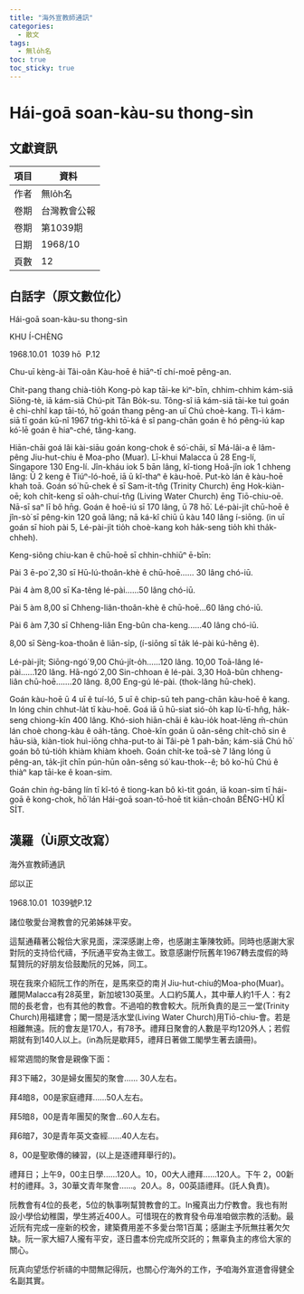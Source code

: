 ```yaml
---
title: "海外宣教師通訊"
categories:
  - 散文
tags:
  - 無lo̍h名
toc: true
toc_sticky: true
---
```


# Hái-goā soan-kàu-su thong-sìn

## 文獻資訊

| 項目 | 資料 |
|---|---|
| 作者 | 無lo̍h名 |
| 卷期 | 台灣教會公報 |
| 卷期 | 第1039期 |
| 日期 | 1968/10 |
| 頁數 | 12 |

## 白話字（原文數位化）

Hái-goā soan-kàu-su thong-sìn

KHU Í-CHÈNG

1968.10.01  1039 hō  P.12

Chu-uī kèng-ài Tâi-oân Kàu-hoē ê hiāⁿ-tī chí-moē pêng-an.

Chit-pang thang chià-tio̍h Kong-pò kap tāi-ke kìⁿ-bīn, chhim-chhim kám-siā Siōng-tè, iā kám-siā Chú-pit Tân Bo̍k-su. Tông-sî iā kám-siā tāi-ke tuì goán ê chi-chhî kap tāi-tó, hō͘ goán thang pêng-an uī Chú choè-kang. Tì-ì kám-siā tī goán kū-nî 1967 tńg-khì tō͘-ká ê sî pang-chān goán ê hó pêng-iú kap kó͘-lē goán ê hiaⁿ-ché, tâng-kang.

Hiān-chāi goá lâi kài-siāu goán kong-chok ê só͘-chāi, sī Má-lâi-a ê lâm-pêng Jiu-hut-chiu ê Moa-pho (Muar). Lī-khui Malacca ū 28 Eng-lí, Singapore 130 Eng-lí. Jîn-kháu iok 5 bān lâng, kî-tiong Hoâ-jîn iok 1 chheng lâng: Ū 2 keng ê Tiúⁿ-ló-hoē, iā ū kî-thaⁿ ê kàu-hoē. Put-kò lán ê kàu-hoē khah toā. Goán só͘ hū-chek ê sī Sam-it-tn̂g (Trinity Church) ēng Hok-kiàn-oē; koh chi̍t-keng sī oa̍h-chuí-tn̂g (Living Water Church) ēng Tiō-chiu-oē. Nā-sī saⁿ lī bô hn̄g. Goán ê hoē-iú sī 170 lâng, ū 78 hō͘. Lé-pài-ji̍t chū-hoē ê jîn-sò͘ sī pêng-kin 120 goā lâng; nā ká-kî chiū ū kàu 140 lâng í-siōng. (in uī goán sī hioh pài 5, Lé-pài-ji̍t tio̍h choè-kang koh ha̍k-seng tio̍h khì tha̍k-chheh).

Keng-siông chiu-kan ê chū-hoē sī chhin-chhiūⁿ ē-bīn:

Pài 3 ē-po͘ 2,30 sī Hū-lú-thoân-khè ê chū-hoē...... 30 lâng chó-iū.

Pài 4 àm 8,00 sī Ka-têng lé-pài......50 lâng chó-iū.

Pài 5 àm 8,00 sī Chheng-liân-thoân-khè ê chū-hoē...60 lâng chó-iū.

Pài 6 àm 7,30 sī Chheng-liân Eng-bûn cha-keng......40 lâng chó-iū.

8,00 sī Sèng-koa-thoân ê liān-si̍p, (í-siōng sī ta̍k lé-pài kú-hêng ê).

Lé-pài-ji̍t; Siōng-ngó͘ 9,00 Chú-ji̍t-o̍h......120 lâng. 10,00 Toā-lâng lé-pài......120 lâng. Hā-ngó͘ 2,00 Sin-chhoan ê lé-pài. 3,30 Hoâ-bûn chheng-liân chū-hoē.......20 lâng. 8,00 Eng-gú lé-pài. (thok-lâng hū-chek).

Goán kàu-hoē ū 4 uī ê tuí-ló, 5 uī ê chip-sū teh pang-chān kàu-hoē ê kang. In lóng chin chhut-la̍t tī kàu-hoē. Goá iā ū hū-siat sió-o̍h kap Iù-tī-hn̂g, ha̍k-seng chiong-kīn 400 lâng. Khó-sioh hiān-chāi ê kàu-io̍k hoat-lēng m̄-chún lán choè chong-kàu ê oa̍h-tāng. Choè-kīn goán ū oân-sêng chi̍t-chō sin ê hāu-sià, kiàn-tiok huì-iōng chha-put-to ài Tâi-pè 1 pah-bān; kám-siā Chú hō͘ goán bô tú-tio̍h khiàm khiàm khoeh. Goán chi̍t-ke toā-sè 7 lâng lóng ū pêng-an, ta̍k-ji̍t chīn pún-hūn oân-sêng só͘ kau-thok--ê; bô ko͘-hū Chú ê thiàⁿ kap tāi-ke ê koan-sim.

Goán chin ǹg-bāng lín tī kî-tó ê tiong-kan bô kì-tit goán, iā koan-sim tī hái-goā ê kong-chok, hō͘ lán Hái-goā soan-tō-hoē tit kiān-choân BÊNG-HÛ KÎ SI̍T.

## 漢羅（Ùi原文改寫）

海外宣教師通訊

邱以正

1968.10.01  1039號P.12

諸位敬愛台灣教會的兄弟姊妹平安。

這幫通藉著公報佮大家見面，深深感謝上帝，也感謝主筆陳牧師。同時也感謝大家對阮的支持佮代禱，予阮通平安為主做工。致意感謝佇阮舊年1967轉去度假的時幫贊阮的好朋友佮鼓勵阮的兄姊，同工。

現在我來介紹阮工作的所在，是馬來亞的南爿Jiu-hut-chiu的Moa-pho(Muar)。離開Malacca有28英里，新加坡130英里。人口約5萬人，其中華人約1千人：有2間的長老會，也有其他的教會。不過咱的教會較大。阮所負責的是三一堂(Trinity Church)用福建會；閣一間是活水堂(Living Water Church)用Tiō-chiu-會。若是相離無遠。阮的會友是170人，有78予。禮拜日聚會的人數是平均120外人；若假期就有到140人以上。(in為阮是歇拜5，禮拜日著做工閣學生著去讀冊)。

經常週間的聚會是親像下面：

拜3下晡2，30是婦女團契的聚會...... 30人左右。

拜4暗8，00是家庭禮拜......50人左右。

拜5暗8，00是青年團契的聚會...60人左右。

拜6暗7，30是青年英文查經......40人左右。

8，00是聖歌傳的練習，(以上是逐禮拜舉行的)。

禮拜日；上午9，00主日學......120人。10，00大人禮拜......120人。下午 2，00新村的禮拜。3，30華文青年聚會......。20人。8，00英語禮拜。(託人負責)。

阮教會有4位的長老，5位的執事咧幫贊教會的工。In攏真出力佇教會。我也有附設小學佮幼稚園，學生將近400人。可惜現在的教育發令毋准咱做宗教的活動。最近阮有完成一座新的校舍，建築費用差不多愛台幣1百萬；感謝主予阮無拄著欠欠缺。阮一家大細7人攏有平安，逐日盡本份完成所交託的；無辜負主的疼佮大家的關心。

阮真向望恁佇祈禱的中間無記得阮，也關心佇海外的工作，予咱海外宣道會得健全名副其實。
